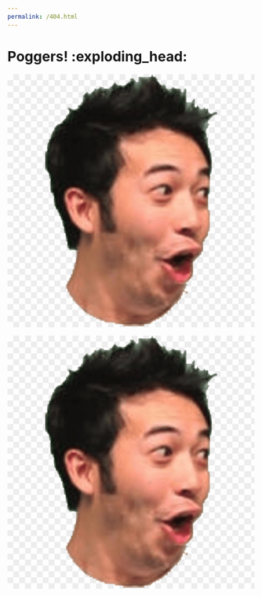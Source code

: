 ```yaml
---
permalink: /404.html
---
```


<h1>Poggers! :exploding_head: </h1>

![Poggers](/pogchamp.png)


<img src="pogchamp.png" alt="Pog">
